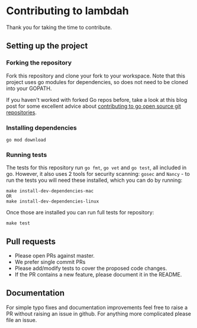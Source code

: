 # Contributing to lambdah

Thank you for taking the time to contribute.

## Setting up the project

### Forking the repository

Fork this repository and clone your fork to your workspace. Note that this project
uses go modules for dependencies, so does not need to be cloned into your GOPATH.

If you haven't worked with forked Go repos before, take a look at this blog post
for some excellent advice about
[contributing to go open source git repositories](https://splice.com/blog/contributing-open-source-git-repositories-go/).

### Installing dependencies

`go mod download`

### Running tests

The tests for this repository run `go fmt`, `go vet` and `go test`, all included in go.
However, it also uses 2 tools for security scanning: `gosec` and `Nancy` - to run the
tests you will need these installed, which you can do by running:

```
make install-dev-dependencies-mac
OR
make install-dev-dependencies-linux
```

Once those are installed you can run full tests for repository:

```
make test
```

## Pull requests

- Please open PRs against master.
- We prefer single commit PRs
- Please add/modify tests to cover the proposed code changes.
- If the PR contains a new feature, please document it in the README.

## Documentation

For simple typo fixes and documentation improvements feel free to raise
a PR without raising an issue in github. For anything more complicated
please file an issue.
